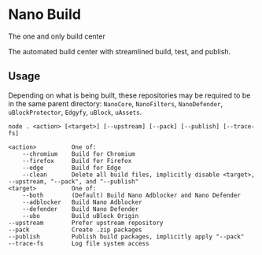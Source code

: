 # Nano Build

The one and only build center

The automated build center with streamlined build, test, and publish.

## Usage

Depending on what is being built, these repositories may be required to be in
the same parent directory: `NanoCore`, `NanoFilters`, `NanoDefender`,
`uBlockProtector`, `Edgyfy`, `uBlock`, `uAssets`.

```
node . <action> [<target>] [--upstream] [--pack] [--publish] [--trace-fs]

<action>          One of:
    --chromium    Build for Chromium
    --firefox     Build for Firefox
    --edge        Build for Edge
    --clean       Delete all build files, implicitly disable <target>, --upstream, "--pack", and "--publish"
<target>          One of:
    --both        (Default) Build Nano Adblocker and Nano Defender
    --adblocker   Build Nano Adblocker
    --defender    Build Nano Defender
    --ubo         Build uBlock Origin
--upstream        Prefer upstream repository
--pack            Create .zip packages
--publish         Publish build packages, implicitly apply "--pack"
--trace-fs        Log file system access
```
